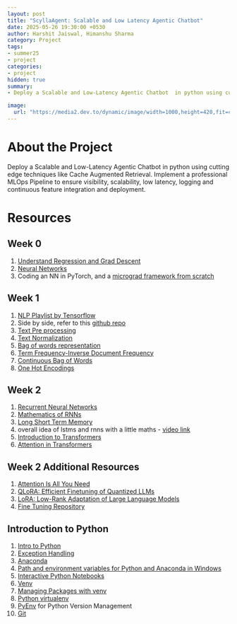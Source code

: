 ```yaml
---
layout: post
title: "ScyllaAgent: Scalable and Low Latency Agentic Chatbot"
date: 2025-05-26 19:30:00 +0530
author: Harshit Jaiswal, Himanshu Sharma
category: Project
tags:
- summer25
- project
categories:
- project
hidden: true
summary:
- Deploy a Scalable and Low-Latency Agentic Chatbot  in python using cutting edge techniques like Cache Augmented Retrieval. Implement a professional MLOps Pipeline to ensure visibility, scalability, low latency, logging and continuous feature integration and deployment.

image:
  url: "https://media2.dev.to/dynamic/image/width=1000,height=420,fit=cover,gravity=auto,format=auto/https%3A%2F%2Fdev-to-uploads.s3.amazonaws.com%2Fuploads%2Farticles%2Fcda0u9fpwl9ahstphoux.png"
---
```


# About the Project
Deploy a Scalable and Low-Latency Agentic Chatbot  in python using cutting edge techniques like Cache Augmented Retrieval. Implement a professional MLOps Pipeline to ensure visibility, scalability, low latency, logging and continuous feature integration and deployment.

# Resources
## Week 0
1. [Understand Regression and Grad Descent](https://pclub.in/roadmap/2024/06/06/ml-roadmap/#id-Week2-Day5)
2. [Neural Networks](https://pclub.in/roadmap/2024/06/06/ml-roadmap/#id-Week5-Day4)
3. Coding an NN in PyTorch, and a [micrograd framework from scratch](https://www.youtube.com/watch?v=VMj-3S1tku0&ab_channel=AndrejKarpathy)

## Week 1
1. [NLP Playlist by Tensorflow](https://www.youtube.com/watch?v=fNxaJsNG3-s&list=PLQY2H8rRoyvzDbLUZkbudP-MFQZwNmU4S&index=1&ab_channel=TensorFlow)
2. Side by side, refer to this [github repo](https://colab.research.google.com/drive/124v1SEUCMoDvcY9m8e0HTIZpNdLcW4hP?usp=sharing)
3. [Text Pre processing](https://ayselaydin.medium.com/1-text-preprocessing-techniques-for-nlp-37544483c007)
4. [Text Normalization](https://towardsdatascience.com/text-normalization-7ecc8e084e31/)
5. [Bag of words representation](https://ayselaydin.medium.com/4-bag-of-words-model-in-nlp-434cb38cdd1b)
6. [Term Frequency-Inverse Document Frequency](https://www.learndatasci.com/glossary/tf-idf-term-frequency-inverse-document-frequency/#:~:text=Term%20Frequency%20-%20Inverse%20Document%20Frequency%20(TF-IDF)%20is,%2C%20relative%20to%20a%20corpus)
7. [Continuous Bag of Words](https://www.geeksforgeeks.org/continuous-bag-of-words-cbow-in-nlp/)
8. [One Hot Encodings](https://www.geeksforgeeks.org/ml-one-hot-encoding/,)

## Week 2
1. [Recurrent Neural Networks](https://youtu.be/AsNTP8Kwu80?si=dxOteYtI0fHo-5hc)
2. [Mathematics of RNNs](https://youtu.be/6niqTuYFZLQ?si=oTd72m_YQX7MB7QL)
3. [Long Short Term Memory](https://youtu.be/YCzL96nL7j0?si=g0ZloJNLZjQb1cua)
4. overall idea of lstms and rnns with a little maths - [video link](https://youtu.be/_h66BW-xNgk?si=tr7pxAerfEkP2Gnc)
5. [Introduction to Transformers](https://youtu.be/wjZofJX0v4M?si=tBerpgJ9omK7DP7Z)
6. [Attention in Transformers](https://youtu.be/eMlx5fFNoYc?si=13QywkWbEWzjWjyw)

## Week 2 Additional Resources
1. [Attention Is All You Need](https://arxiv.org/abs/1706.03762)
2. [QLoRA: Efficient Finetuning of Quantized LLMs](https://arxiv.org/abs/2305.14314)
3. [LoRA: Low-Rank Adaptation of Large Language Models](https://arxiv.org/abs/2106.09685)
4. [Fine Tuning Repository](https://github.com/HARSHITJAIS14/NLP_INTER_IIT/tree/main/FIne_tuning)

## Introduction to Python
1. [Intro to Python](https://www.youtube.com/watch?v=K5KVEU3aaeQ&ab_channel=ProgrammingwithMosh)
2. [Exception Handling](docs.python.org/3/tutorial/errors.html#exceptions)
3. [Anaconda](docs.python.org/3/tutorial/errors.html#exceptions)
4. [Path and environment variables for Python and Anaconda in Windows](www.youtube.com/watch?v=HyxR0QTTJJs&ab_channel=Start-TechAcademy)
5. [Interactive Python Notebooks](https://www.youtube.com/watch?v=5pf0_bpNbkw&t=208s&ab_channel=RobMulla) 
6. [Venv](https://www.youtube.com/watch?v=APOPm01BVrk&ab_channel=CoreySchafer)
7. [Managing Packages with venv](docs.python.org/3/tutorial/venv.html)
8. [Python virtualenv](https://virtualenv.pypa.io/en/latest/)
9. [PyEnv](https://github.com/pyenv/pyenv) for Python Version Management
10. [Git](https://learngitbranching.js.org/?locale=en_US)